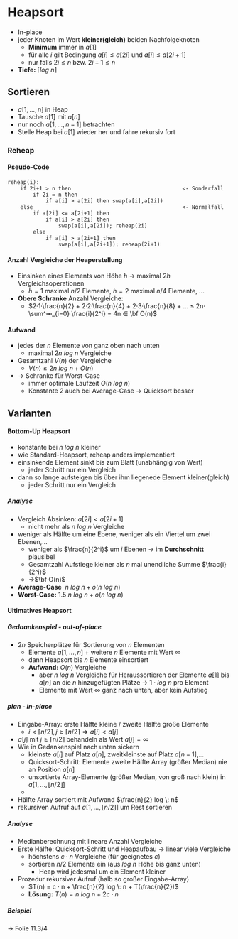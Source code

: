 # Heapsort
- In-place
- jeder Knoten im Wert **kleiner(gleich)** beiden Nachfolgeknoten
	- **Minimum** immer in $a[1]$
	- für alle $i$ gilt Bedingung $a[i] \leq a[2i]$ und $a[i] \leq a[2i+1]$
	- nur falls $2i \leq n$ bzw. $2i+1 \leq n$
- **Tiefe:** $\lceil log \: n \rceil$

## Sortieren
- $a[1,...,n]$ in Heap
- Tausche $a[1]$ mit $a[n]$
- nur noch $a[1,...,n-1]$ betrachten
- Stelle Heap bei $a[1]$ wieder her und fahre rekursiv fort
### Reheap
#### Pseudo-Code
```
reheap(i):
	if 2i+1 > n then                                   <- Sonderfall
		if 2i = n then
			if a[i] > a[2i] then swap(a[i],a[2i])
	else                                               <- Normalfall
		if a[2i] <= a[2i+1] then
			if a[i] > a[2i] then
				swap(a[i],a[2i]); reheap(2i)
		else
			if a[i] > a[2i+1] then
				swap(a[i],a[2i+1]); reheap(2i+1)  
```

#### Anzahl Vergleiche der Heaperstellung
- Einsinken eines Elements von Höhe $h$ -> maximal $2h$ Vergleichsoperationen
	- $h=1$ maximal $n/2$ Elemente, $h=2$ maximal $n/4$ Elemente, ...
- **Obere Schranke** Anzahl Vergleiche:
	- $2·1·\frac{n}{2} + 2·2·\frac{n}{4} + 2·3·\frac{n}{8} + ... ≤ 2n· \sum^∞_{i=0} \frac{i}{2^i} = 4n ∈ \bf O(n)$

#### Aufwand
- jedes der $n$ Elemente von ganz oben nach unten
	- maximal $2n \: log \: n$ Vergleiche
- Gesamtzahl $V(n)$ der Vergleiche
	- $V(n) \leq 2n \: log \: n + O(n)$
- -> Schranke für Worst-Case
	- immer optimale Laufzeit $O(n \: log \: n)$
	- Konstante 2 auch bei Average-Case -> Quicksort besser

## Varianten
#### Bottom-Up Heapsort
- konstante bei $n \: log \: n$ kleiner
- wie Standard-Heapsort, reheap anders implementiert
- einsinkende Element sinkt bis zum Blatt (unabhängig von Wert)
	- jeder Schritt nur ein Vergleich
- dann so lange aufsteigen bis über ihm liegenede Element kleiner(gleich)
	- jeder Schritt nur ein Vergleich
##### Analyse
- Vergleich Absinken: $a[2i] < a[2i+1]$ 
	- nicht mehr als $n \: log \: n$ Vergleiche
- weniger als Hälfte um eine Ebene, weniger als ein Viertel um zwei Ebenen,...
	- weniger als $\frac{n}{2^i}$ um $i$ Ebenen -> im **Durchschnitt** plausibel
	- Gesamtzahl Aufstiege kleiner als $n$ mal unendliche Summe $\frac{i}{2^i}$
	- ->$\bf O(n)$
- **Average-Case** $\: n \: log\: n + o(n \: log \: n)$
- **Worst-Case:** $1.5 \: n \: log\: n + o(n \: log \: n)$

#### Ultimatives Heapsort
##### Gedaankenspiel - out-of-place
- $2n$ Speicherplätze für Sortierung von $n$ Elementen
	- Elemente $a[1,...,n]$ + weitere $n$ Elemente mit Wert $∞$
	- dann Heapsort bis $n$ Elemente einsortiert
	- **Aufwand:** $O(n)$ Vergleiche
		- aber $n \: log \: n$ Vergleiche für Heraussortieren der Elemente $a[1]$ bis $a[n]$ an die $n$ hinzugefügten Plätze -> $1 \cdot log \: n$ pro Element
		- Elemente mit Wert $∞$ ganz nach unten, aber kein Aufstieg

##### plan - in-place
- Eingabe-Array: erste Hälfte kleine / zweite Hälfte große Elemente
	- $i < \lceil n/2 \rceil, j ≥ \lceil n/2 \rceil \Rightarrow a[i] < a[j]$
- $a[j]$ mit $j ≥ \lceil n/2 \rceil$ behandeln als Wert $a[j]=∞$
- Wie in Gedankenspiel nach unten sickern
	- kleinste $a[i]$ auf Platz $a[n]$, zweitkleinste auf Platz $a[n-1]$,...
	- Quicksort-Schritt: Elemente zweite Hälfte Array (größer Median) nie an Position $a[n]$
	- unsortierte Array-Elemente (größer Median, von groß nach klein) in $a[1,...,\lfloor n/2 \rfloor]$
	- 
- Hälfte Array sortiert mit Aufwand $\frac{n}{2} log \: n$ 
- rekursiven Aufruf auf $a[1,...,\lfloor n/2 \rfloor]$ um Rest sortieren

##### Analyse
- Medianberechnung mit lineare Anzahl Vergleiche
- Erste Hälfte: Quicksort-Schritt und Heapaufbau -> linear viele Vergleiche 
	- höchstens $c \cdot n$ Vergleiche (für geeignetes $c$) 
	- sortieren $n/2$ Elemente ein (aus $log \: n$ Höhe bis ganz unten)
		- Heap wird jedesmal um ein Element kleiner
- Prozedur rekursiver Aufruf (halb so großer Eingabe-Array)
	- $T(n) = c · n + \frac{n}{2} log \: n + T(\frac{n}{2})$
	- **Lösung:** $T(n) = n \: log \: n + 2c · n$

##### Beispiel
-> Folie 11.3/4
